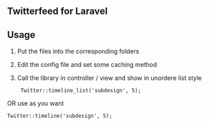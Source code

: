 ## Twitterfeed for Laravel

## Usage

1. Put the files into the corresponding folders

2. Edit the config file and set some caching method

3. Call the library in controller / view and show in unordere list style

    	Twitter::timeline_list('subdesign', 5);

OR use as you want

	Twitter::timeline('subdesign', 5); 